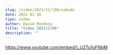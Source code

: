 ```yaml
---
slug: /video/2021/t1/l06/sabado
date: 2021-01-30
tipo: video
author: David Mendoza
title: "Video 2021t1l06"
description: ""
---
```


https://www.youtube.com/embed/\_U2Tu1uFNbM
